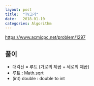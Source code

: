 ```yaml
---
layout: post
title:  "TV크기"
date:   2018-01-10
categories: Algorithm
---
```


<https://www.acmicpc.net/problem/1297>

## 풀이

- 대각선 = 루트 (가로의 제곱 + 세로의 제곱) 
- 루트 : Math.sqrt
- (int) double : double to int 

